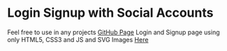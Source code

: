 # Login Signup with Social Accounts

Feel free to use in any projects [GitHub Page](https://viraj-lakshitha.github.io/login-signup-html-css-js/)
Login and Signup page using only HTML5, CSS3 and JS and SVG Images [Here](https://undraw.co/)
